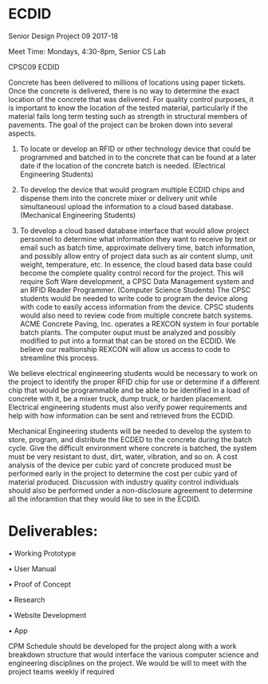 # ECDID
Senior Design Project 09 2017-18

Meet Time: Mondays, 4:30-8pm, Senior CS Lab

CPSC09 ECDID


Concrete has been delivered to millions of locations using paper tickets. Once the concrete is
delivered, there is no way to determine the exact location of the concrete that was delivered. For
quality control purposes, it is important to know the location of the tested material, particularly if
the material fails long term testing such as strength in structural members of pavements.
The goal of the project can be broken down into several aspects. 

1) To locate or develop an RFID or other technology device that could be programmed and batched in to the concrete that
can be found at a later date if the location of the concrete batch is needed. (Electrical Engineering Students)

2) To develop the device that would program multiple ECDID chips and dispense them into the
concrete mixer or delivery unit while simultaneousl upload the information to a cloud based
database. (Mechanical Engineering Students)

3) To develop a cloud based database interface that would allow project personnel to determine
what information they want to receive by text or email such as batch time, approximate delivery
time, batch information, and possibly allow entry of project data such as air content slump, unit
weight, temperature, etc. In essence, the cloud based data base could become the complete
quality control record for the project. This will require Soft Ware development, a CPSC Data
Management system and an RFID Reader Programmer. (Computer Science Students)
The CPSC students would be needed to write code to program the device along with code to
easily access information from the device. CPSC students would also need to review code from
multiple concrete batch systems. ACME Concrete Paving, Inc. operates a REXCON system in
four portable batch plants. The computer ouput must be analyzed and possibly modified to put
into a format that can be stored on the ECDID. We believe our realtionship REXCON will allow
us access to code to streamline this process.

We believe electrical engineeering students would be necessary to work on the project to identify
the proper RFID chip for use or determine if a different chip that would be programmable and be
able to be identified in a load of concrete with it, be a mixer truck, dump truck, or harden
placement. Electrical engineering students must also verify power requirements and help with
how information can be sent and retrieved from the ECDID.

Mechanical Engineering students will be needed to develop the system to store, program, and
distribute the ECDED to the concrete during the batch cycle. Give the difficult environment
where concrete is batched, the system must be very resistant to dust, dirt, water, vibration, and so
on.
A cost analysis of the device per cubic yard of concrete produced must be performed early in the
project to determine the cost per cubic yard of material produced. Discussion with industry
quality control individuals should also be performed under a non-disclosure agreement to
determine all the inforamtion that they would like to see in the ECDID.

# Deliverables:

• Working Prototype

• User Manual

• Proof of Concept

• Research

• Website Development

• App

CPM Schedule should be developed for the project along with a work breakdown structure that
would interface the various computer science and engineering disciplines on the project. We
would be will to meet with the project teams weekly if required
